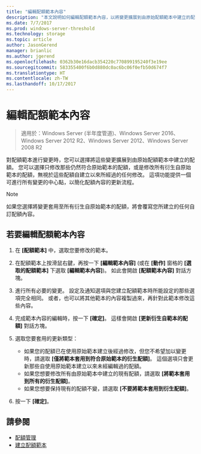 ```yaml
---
title: "編輯配額範本內容"
description: "本文說明如何編輯配額範本內容，以將變更擴展到由原始配額範本中建立的配額"
ms.date: 7/7/2017
ms.prod: windows-server-threshold
ms.technology: storage
ms.topic: article
author: JasonGerend
manager: brianlic
ms.author: jgerend
ms.openlocfilehash: 0362b30e16dacb354220c770899195240f3e19ee
ms.sourcegitcommit: 583355400f6b0d880dc0ac6bc06f0efb50d674f7
ms.translationtype: HT
ms.contentlocale: zh-TW
ms.lasthandoff: 10/17/2017
---
```

# <a name="edit-quota-template-properties"></a>編輯配額範本內容

> 適用於：Windows Server (半年度管道)、Windows Server 2016、Windows Server 2012 R2、Windows Server 2012、Windows Server 2008 R2

對配額範本進行變更時，您可以選擇將這些變更擴展到由原始配額範本中建立的配額。 您可以選擇只修改那些仍然符合原始範本的配額，或是修改所有衍生自原始範本的配額，無視於這些配額自建立以來所經過的任何修改。 這項功能提供一個可進行所有變更的中心點，以簡化配額內容的更新流程。

> [!Note]
> 如果您選擇將變更套用至所有衍生自原始範本的配額，將會覆寫您所建立的任何自訂配額內容。

## <a name="to-edit-quota-template-properties"></a>若要編輯配額範本內容

1.  在 **\[配額範本\]** 中，選取您要修改的範本。

2.  在配額範本上按滑鼠右鍵，再按一下 **\[編輯範本內容\]** (或在 **\[動作\]** 窗格的 **\[選取的配額範本\]** 下選取 **\[編輯範本內容\]**)。 如此會開啟 **\[配額範本內容\]** 對話方塊。

3.  進行所有必要的變更。 設定及通知選項與您建立配額範本時所能設定的那些選項完全相同。 或者，也可以將其他範本的內容複製過來，再針對此範本修改這些內容。

4.  完成範本內容的編輯時，按一下 **\[確定\]**。 這樣會開啟 **\[更新衍生自範本的配額\]** 對話方塊。

5.  選取您要套用的更新類型：

    -   如果您的配額已在使用原始範本建立後經過修改，但您不希望加以變更時，請選取 **\[僅將範本套用到符合原始範本的衍生配額\]**。 這個選項只會更新那些自使用原始範本建立以來未經編輯過的配額。
    -   如果您想要修改所有由原始範本中建立的現有配額，請選取 **\[將範本套用到所有的衍生配額\]**。
    -   如果您想要保持現有的配額不變，請選取 **\[不要將範本套用到衍生配額\]**。

6.  按一下 **\[確定\]**。

## <a name="see-also"></a>請參閱

-   [配額管理](quota-management.md)
-   [建立配額範本](create-quota-template.md)


